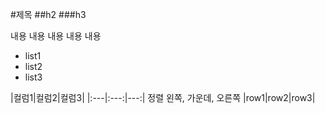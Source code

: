 #제목
##h2
###h3

내용
내용
내용
내용
내용

- list1
- list2
- list3


|컬럼1|컬럼2|컬럼3|
|:---|:---:|---:| 정렬 왼쪽, 가운데, 오른쪽
|row1|row2|row3|
